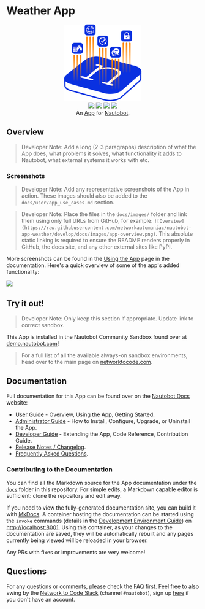 # Weather App

<!--
Developer Note - Remove Me!

The README will have certain links/images broken until the PR is merged into `develop`. Update the GitHub links with whichever branch you're using (main etc.) if different.

The logo of the project is a placeholder (docs/images/icon-weather-app.png) - please replace it with your app icon, making sure it's at least 200x200px and has a transparent background!

To avoid extra work and temporary links, make sure that publishing docs (or merging a PR) is done at the same time as setting up the docs site on RTD, then test everything.
-->

<p align="center">
  <img src="https://raw.githubusercontent.com/networkautomaniac/nautobot-app-weather/develop/docs/images/icon-weather-app.png" class="logo" height="200px">
  <br>
  <a href="https://github.com/networkautomaniac/nautobot-app-weather/actions"><img src="https://github.com/networkautomaniac/nautobot-app-weather/actions/workflows/ci.yml/badge.svg?branch=main"></a>
  <a href="https://docs.nautobot.com/projects/weather-app/en/latest/"><img src="https://readthedocs.org/projects/nautobot-app-weather-app/badge/"></a>
  <a href="https://pypi.org/project/weather-app/"><img src="https://img.shields.io/pypi/v/weather-app"></a>
  <a href="https://pypi.org/project/weather-app/"><img src="https://img.shields.io/pypi/dm/weather-app"></a>
  <br>
  An <a href="https://networktocode.com/nautobot-apps/">App</a> for <a href="https://nautobot.com/">Nautobot</a>.
</p>

## Overview

> Developer Note: Add a long (2-3 paragraphs) description of what the App does, what problems it solves, what functionality it adds to Nautobot, what external systems it works with etc.

### Screenshots

> Developer Note: Add any representative screenshots of the App in action. These images should also be added to the `docs/user/app_use_cases.md` section.

> Developer Note: Place the files in the `docs/images/` folder and link them using only full URLs from GitHub, for example: `![Overview](https://raw.githubusercontent.com/networkautomaniac/nautobot-app-weather/develop/docs/images/app-overview.png)`. This absolute static linking is required to ensure the README renders properly in GitHub, the docs site, and any other external sites like PyPI.

More screenshots can be found in the [Using the App](https://docs.nautobot.com/projects/weather-app/en/latest/user/app_use_cases/) page in the documentation. Here's a quick overview of some of the app's added functionality:

![](https://raw.githubusercontent.com/networkautomaniac/nautobot-app-weather/develop/docs/images/placeholder.png)

## Try it out!

> Developer Note: Only keep this section if appropriate. Update link to correct sandbox.

This App is installed in the Nautobot Community Sandbox found over at [demo.nautobot.com](https://demo.nautobot.com/)!

> For a full list of all the available always-on sandbox environments, head over to the main page on [networktocode.com](https://www.networktocode.com/nautobot/sandbox-environments/).

## Documentation

Full documentation for this App can be found over on the [Nautobot Docs](https://docs.nautobot.com) website:

- [User Guide](https://docs.nautobot.com/projects/weather-app/en/latest/user/app_overview/) - Overview, Using the App, Getting Started.
- [Administrator Guide](https://docs.nautobot.com/projects/weather-app/en/latest/admin/install/) - How to Install, Configure, Upgrade, or Uninstall the App.
- [Developer Guide](https://docs.nautobot.com/projects/weather-app/en/latest/dev/contributing/) - Extending the App, Code Reference, Contribution Guide.
- [Release Notes / Changelog](https://docs.nautobot.com/projects/weather-app/en/latest/admin/release_notes/).
- [Frequently Asked Questions](https://docs.nautobot.com/projects/weather-app/en/latest/user/faq/).

### Contributing to the Documentation

You can find all the Markdown source for the App documentation under the [`docs`](https://github.com/networkautomaniac/nautobot-app-weather/tree/develop/docs) folder in this repository. For simple edits, a Markdown capable editor is sufficient: clone the repository and edit away.

If you need to view the fully-generated documentation site, you can build it with [MkDocs](https://www.mkdocs.org/). A container hosting the documentation can be started using the `invoke` commands (details in the [Development Environment Guide](https://docs.nautobot.com/projects/weather-app/en/latest/dev/dev_environment/#docker-development-environment)) on [http://localhost:8001](http://localhost:8001). Using this container, as your changes to the documentation are saved, they will be automatically rebuilt and any pages currently being viewed will be reloaded in your browser.

Any PRs with fixes or improvements are very welcome!

## Questions

For any questions or comments, please check the [FAQ](https://docs.nautobot.com/projects/weather-app/en/latest/user/faq/) first. Feel free to also swing by the [Network to Code Slack](https://networktocode.slack.com/) (channel `#nautobot`), sign up [here](http://slack.networktocode.com/) if you don't have an account.
